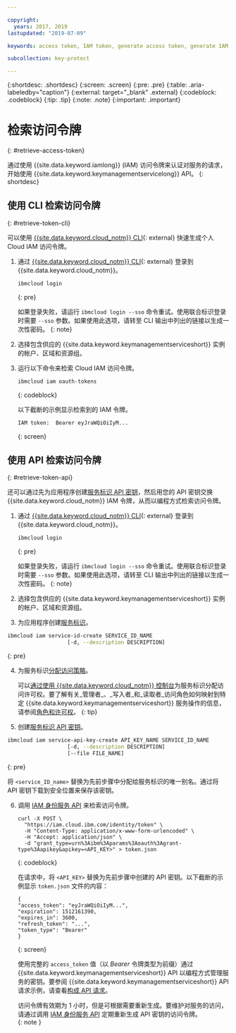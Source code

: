 ```yaml
---

copyright:
  years: 2017, 2019
lastupdated: "2019-07-09"

keywords: access token, IAM token, generate access token, generate IAM token, get access token, get IAM token, IAM token API, IAM token CLI

subcollection: key-protect

---
```


{:shortdesc: .shortdesc}
{:screen: .screen}
{:pre: .pre}
{:table: .aria-labeledby="caption"}
{:external: target="_blank" .external}
{:codeblock: .codeblock}
{:tip: .tip}
{:note: .note}
{:important: .important}

# 检索访问令牌
{: #retrieve-access-token}

通过使用 {{site.data.keyword.iamlong}} (IAM) 访问令牌来认证对服务的请求，开始使用 {{site.data.keyword.keymanagementservicelong}} API。
{: shortdesc}

## 使用 CLI 检索访问令牌
{: #retrieve-token-cli}

可以使用 [{{site.data.keyword.cloud_notm}} CLI](/docs/cli?topic=cloud-cli-getting-started){: external} 快速生成个人 Cloud IAM 访问令牌。

1. 通过 [{{site.data.keyword.cloud_notm}} CLI](/docs/cli?topic=cloud-cli-getting-started){: external} 登录到 {{site.data.keyword.cloud_notm}}。

    ```sh
    ibmcloud login
    ```
    {: pre}

    如果登录失败，请运行 `ibmcloud login --sso` 命令重试。使用联合标识登录时需要 `--sso` 参数。如果使用此选项，请转至 CLI 输出中列出的链接以生成一次性密码。
    {: note}

2. 选择包含供应的 {{site.data.keyword.keymanagementserviceshort}} 实例的帐户、区域和资源组。

3. 运行以下命令来检索 Cloud IAM 访问令牌。

    ```sh
    ibmcloud iam oauth-tokens
    ```
    {: codeblock}

    以下截断的示例显示检索到的 IAM 令牌。

    ```sh
    IAM token:  Bearer eyJraWQiOiIyM...
    ```
    {: screen}

## 使用 API 检索访问令牌
{: #retrieve-token-api}

还可以通过先为应用程序创建[服务标识 API 密钥](/docs/iam?topic=iam-serviceidapikeys)，然后用您的 API 密钥交换 {{site.data.keyword.cloud_notm}} IAM 令牌，从而以编程方式检索访问令牌。

1. 通过 [{{site.data.keyword.cloud_notm}} CLI](/docs/cli?topic=cloud-cli-getting-started){: external} 登录到 {{site.data.keyword.cloud_notm}}。

    ```sh
    ibmcloud login
    ```
    {: pre}

    如果登录失败，请运行 `ibmcloud login --sso` 命令重试。使用联合标识登录时需要 `--sso` 参数。如果使用此选项，请转至 CLI 输出中列出的链接以生成一次性密码。
    {: note}

2. 选择包含供应的 {{site.data.keyword.keymanagementserviceshort}} 实例的帐户、区域和资源组。

3. 为应用程序创建[服务标识](/docs/iam?topic=iam-serviceids#creating-a-service-id)。

  ```sh
  ibmcloud iam service-id-create SERVICE_ID_NAME
                     [-d, --description DESCRIPTION]
  ```
  {: pre}

4. 为服务标识[分配访问策略](/docs/iam?topic=iam-serviceidpolicy)。

    可以[通过使用 {{site.data.keyword.cloud_notm}} 控制台](/docs/iam?topic=iam-serviceidpolicy#access_new)为服务标识分配访问许可权。要了解有关_管理者_、_写入者_和_读取者_访问角色如何映射到特定 {{site.data.keyword.keymanagementserviceshort}} 服务操作的信息，请参阅[角色和许可权](/docs/services/key-protect?topic=key-protect-manage-access#roles)。
    {: tip}

5. 创建[服务标识 API 密钥](/docs/iam?topic=iam-serviceidapikeys)。

  ```sh
  ibmcloud iam service-api-key-create API_KEY_NAME SERVICE_ID_NAME
                     [-d, --description DESCRIPTION]
                     [--file FILE_NAME]
  ```
  {: pre}

  将 `<service_ID_name>` 替换为先前步骤中分配给服务标识的唯一别名。通过将 API 密钥下载到安全位置来保存该密钥。 

6. 调用 [IAM 身份服务 API](https://{DomainName}/apidocs/iam-identity-token-api) 来检索访问令牌。

    ```cURL
    curl -X POST \
      "https://iam.cloud.ibm.com/identity/token" \
      -H "Content-Type: application/x-www-form-urlencoded" \
      -H "Accept: application/json" \
      -d "grant_type=urn%3Aibm%3Aparams%3Aoauth%3Agrant-type%3Aapikey&apikey=<API_KEY>" > token.json
    ```
    {: codeblock}

    在请求中，将 `<API_KEY>` 替换为先前步骤中创建的 API 密钥。以下截断的示例显示 `token.json` 文件的内容：

    ```
    {
    "access_token": "eyJraWQiOiIyM...",
    "expiration": 1512161390,
    "expires_in": 3600,
    "refresh_token": "...",
    "token_type": "Bearer"
    }
    ```
    {: screen}

    使用完整的 `access_token` 值（以 _Bearer_ 令牌类型为前缀）通过 {{site.data.keyword.keymanagementserviceshort}} API 以编程方式管理服务的密钥。要参阅 {{site.data.keyword.keymanagementserviceshort}} API 请求示例，请查看[构成 API 请求](/docs/services/key-protect?topic=key-protect-set-up-api#form-api-request)。

    访问令牌有效期为 1 小时，但是可根据需要重新生成。要维护对服务的访问，请通过调用 [IAM 身份服务 API](https://{DomainName}/apidocs/iam-identity-token-api) 定期重新生成 API 密钥的访问令牌。   
    {: note }

    <!--You can also pipe the output to `jq`, and then grab only the `access_token` value `| jq .access_token-->

    <!--You use IBM® Cloud Identity and Access Management (IAM) tokens to make authenticated requests to IBM Watson™ services without embedding service credentials in every call. IAM authentication uses access tokens for authentication, which you acquire by sending a request with an API key.-->
